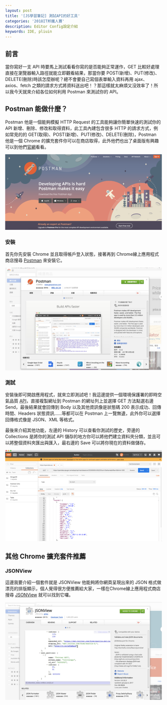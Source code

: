 ```yaml
---
layout: post
title: '[JS學習筆記] 測試API的好工具'
categories: '2018IT邦鐵人賽'
description: Editor Config設定介紹
keywords: IDE, pliuin
---
```


## 前言
當你寫好一支 API 時要馬上測試看看你寫的是否能夠正常運作，GET 比較好處理直接在瀏覽器輸入路徑就能立即觀看結果，那當你要 POST(新增)、PUT(修改)、DELETE(刪除)時該怎麼辦呢？總不會要自己寫個表單輸入資料再用 ajax、axios、fetch 之類的請求方式將資料送出吧！？那這樣就太麻煩又沒效率了！所以我今天就來介紹各位如何利用 Postman 來測試你的 API。

## Postman 能做什麼？
Postman 他是一個能夠模擬 HTTP Request 的工具能夠讓你簡單快速的測試你的 API 新增、刪除、修改和取得資料，此工具內建包含很多 HTTP 的請求方式，例如常見的的 GET(取得)、POST(新增)、PUT(修改)、DELETE(刪除)，Postman 他是一個 Chrome 的擴充套件你可以在商店取得，此外他們也出了桌面版有興趣可以到他們[官網](https://www.getpostman.com/)看看。

<img src="/images/posts/it2018/img1061230-1.png">

### 安裝
首先你先安裝 Chrome 並且取得帳戶登入狀態，接著再到 Chrome線上應用程式商店搜尋 [Postman](https://chrome.google.com/webstore/detail/postman/fhbjgbiflinjbdggehcddcbncdddomop?hl=zh-TW) 來安裝它。

<img src="/images/posts/it2018/img1061230-2.png">

### 測試

安裝後即可開啟應用程式，就來立即測試吧！我這邊提供一個環境保護署的即時空氣品質 [API](https://opendata.epa.gov.tw/webapi/api/rest/datastore/355000000I-000259?sort=SiteName&offset=0&limit=1000)，直接複製網址到 Postman 的網址列上並選擇 GET 方法點選右邊 Send，最後結果就會回傳到 Body 以及其他資訊像是狀態碼 200 表示成功、回傳時間、Headers 狀態資訊......等都可以在 Postman 上一覽無遺，此外你可以選擇回傳格式像是 JSON、XML 等格式。

最後來介紹其他功能，左邊的 History 可以查看你測試的歷史，旁邊的 Collections 是將你的測試 API 儲存的地方你可以將他們建立資料夾分類，並且可以將整個資料夾匯出與匯入，最右邊的 Save 可以將你現在的資料做儲存。

<img src="/images/posts/it2018/img1061230-3.png">


## 其他 Chrome 擴充套件推薦
### JSONView
這邊我要介紹一個套件就是 JSONView 他能夠將你網頁呈現出來的 JSON 格式做漂亮的排版顯示，個人覺得很方便推薦給大家，一樣在Chrome線上應用程式商店搜尋 [JSONView](https://chrome.google.com/webstore/detail/jsonview/chklaanhfefbnpoihckbnefhakgolnmc) 就可以找到它囉。

<img src="/images/posts/it2018/img1061230-4.png">
